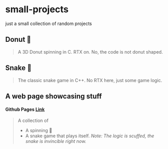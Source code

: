 # small-projects
 just a small collection of random projects
## Donut :doughnut:
> A 3D Donut spinning in C. RTX on. No, the code is not donut shaped.
## Snake :snake:
> The classic snake game in C++. No RTX here, just some game logic.
## A web page showcasing stuff
#### Github Pages [Link](https://guavaguy2693.github.io/small-projects/test)
> A collection of
> - A spinning :doughnut:
> - A snake game that plays itself. *Note: The logic is scuffed, the snake is invincible right now.*
